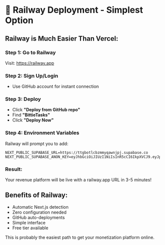 # 🚂 Railway Deployment - Simplest Option

## Railway is Much Easier Than Vercel:

### Step 1: Go to Railway
Visit: https://railway.app

### Step 2: Sign Up/Login
- Use GitHub account for instant connection

### Step 3: Deploy
- Click **"Deploy from GitHub repo"**
- Find **"BittieTasks"**
- Click **"Deploy Now"**

### Step 4: Environment Variables
Railway will prompt you to add:
```
NEXT_PUBLIC_SUPABASE_URL=https://ttgbotlcbzmmyqawnjpj.supabase.co
NEXT_PUBLIC_SUPABASE_ANON_KEY=eyJhbGciOiJIUzI1NiIsInR5cCI6IkpXVCJ9.eyJpc3MiOiJzdXBhYmFzZSIsInJlZiI6InR0Z2JvdGxjYnptbXlxYXduanBqIiwicm9sZSI6ImFub24iLCJpYXQiOjE3NTQ2MDA4NzksImV4cCI6MjA3MDE3Njg3OX0.jc_PZay5gUyleINrGC5d5Sd2mCkHjonP56KCLJJNM1k
```

### Result:
Your revenue platform will be live with a railway.app URL in 3-5 minutes!

## Benefits of Railway:
- Automatic Next.js detection
- Zero configuration needed
- GitHub auto-deployments
- Simple interface
- Free tier available

This is probably the easiest path to get your monetization platform online.